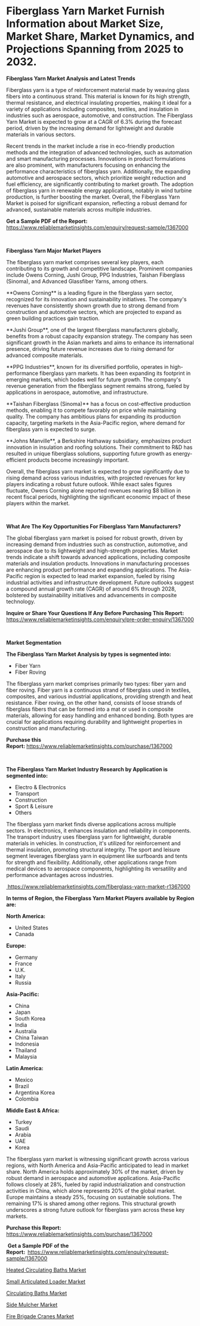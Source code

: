 <p><h1>Fiberglass Yarn Market Furnish Information about Market Size, Market Share, Market Dynamics, and Projections Spanning from 2025 to 2032.</h1></p><p><strong>Fiberglass Yarn Market Analysis and Latest Trends</strong></p>
<p><p>Fiberglass yarn is a type of reinforcement material made by weaving glass fibers into a continuous strand. This material is known for its high strength, thermal resistance, and electrical insulating properties, making it ideal for a variety of applications including composites, textiles, and insulation in industries such as aerospace, automotive, and construction. The Fiberglass Yarn Market is expected to grow at a CAGR of 6.3% during the forecast period, driven by the increasing demand for lightweight and durable materials in various sectors.</p><p>Recent trends in the market include a rise in eco-friendly production methods and the integration of advanced technologies, such as automation and smart manufacturing processes. Innovations in product formulations are also prominent, with manufacturers focusing on enhancing the performance characteristics of fiberglass yarn. Additionally, the expanding automotive and aerospace sectors, which prioritize weight reduction and fuel efficiency, are significantly contributing to market growth. The adoption of fiberglass yarn in renewable energy applications, notably in wind turbine production, is further boosting the market. Overall, the Fiberglass Yarn Market is poised for significant expansion, reflecting a robust demand for advanced, sustainable materials across multiple industries.</p></p>
<p><strong>Get a Sample PDF of the Report:&nbsp;</strong> <a href="https://www.reliablemarketinsights.com/enquiry/request-sample/1367000?utm_campaign=3544&utm_medium=2&utm_source=Github&utm_content=ia&utm_term=22032025&utm_id=fiberglass-yarn">https://www.reliablemarketinsights.com/enquiry/request-sample/1367000</a></p>
<p>&nbsp;</p>
<p><strong>Fiberglass Yarn Major Market Players</strong></p>
<p><p>The fiberglass yarn market comprises several key players, each contributing to its growth and competitive landscape. Prominent companies include Owens Corning, Jushi Group, PPG Industries, Taishan Fiberglass (Sinoma), and Advanced Glassfiber Yarns, among others.</p><p>**Owens Corning** is a leading figure in the fiberglass yarn sector, recognized for its innovation and sustainability initiatives. The company's revenues have consistently shown growth due to strong demand from construction and automotive sectors, which are projected to expand as green building practices gain traction. </p><p>**Jushi Group**, one of the largest fiberglass manufacturers globally, benefits from a robust capacity expansion strategy. The company has seen significant growth in the Asian markets and aims to enhance its international presence, driving future revenue increases due to rising demand for advanced composite materials.</p><p>**PPG Industries**, known for its diversified portfolio, operates in high-performance fiberglass yarn markets. It has been expanding its footprint in emerging markets, which bodes well for future growth. The company's revenue generation from the fiberglass segment remains strong, fueled by applications in aerospace, automotive, and infrastructure.</p><p>**Taishan Fiberglass (Sinoma)** has a focus on cost-effective production methods, enabling it to compete favorably on price while maintaining quality. The company has ambitious plans for expanding its production capacity, targeting markets in the Asia-Pacific region, where demand for fiberglass yarn is expected to surge.</p><p>**Johns Manville**, a Berkshire Hathaway subsidiary, emphasizes product innovation in insulation and roofing solutions. Their commitment to R&D has resulted in unique fiberglass solutions, supporting future growth as energy-efficient products become increasingly important.</p><p>Overall, the fiberglass yarn market is expected to grow significantly due to rising demand across various industries, with projected revenues for key players indicating a robust future outlook. While exact sales figures fluctuate, Owens Corning alone reported revenues nearing $8 billion in recent fiscal periods, highlighting the significant economic impact of these players within the market.</p></p>
<p>&nbsp;</p>
<p><strong>What Are The Key Opportunities For Fiberglass Yarn Manufacturers?</strong></p>
<p><p>The global fiberglass yarn market is poised for robust growth, driven by increasing demand from industries such as construction, automotive, and aerospace due to its lightweight and high-strength properties. Market trends indicate a shift towards advanced applications, including composite materials and insulation products. Innovations in manufacturing processes are enhancing product performance and expanding applications. The Asia-Pacific region is expected to lead market expansion, fueled by rising industrial activities and infrastructure development. Future outlooks suggest a compound annual growth rate (CAGR) of around 6% through 2028, bolstered by sustainability initiatives and advancements in composite technology.</p></p>
<p><strong>Inquire or Share Your Questions If Any Before Purchasing This Report:</strong> <a href="https://www.reliablemarketinsights.com/enquiry/pre-order-enquiry/1367000?utm_campaign=3544&utm_medium=2&utm_source=Github&utm_content=ia&utm_term=22032025&utm_id=fiberglass-yarn">https://www.reliablemarketinsights.com/enquiry/pre-order-enquiry/1367000</a></p>
<p>&nbsp;</p>
<p><strong>Market Segmentation</strong></p>
<p><strong>The Fiberglass Yarn Market Analysis by types is segmented into:</strong></p>
<p><ul><li>Fiber Yarn</li><li>Fiber Roving</li></ul></p>
<p><p>The fiberglass yarn market comprises primarily two types: fiber yarn and fiber roving. Fiber yarn is a continuous strand of fiberglass used in textiles, composites, and various industrial applications, providing strength and heat resistance. Fiber roving, on the other hand, consists of loose strands of fiberglass fibers that can be formed into a mat or used in composite materials, allowing for easy handling and enhanced bonding. Both types are crucial for applications requiring durability and lightweight properties in construction and manufacturing.</p></p>
<p><strong>Purchase this Report:&nbsp;</strong><a href="https://www.reliablemarketinsights.com/purchase/1367000?utm_campaign=3544&utm_medium=2&utm_source=Github&utm_content=ia&utm_term=22032025&utm_id=fiberglass-yarn">https://www.reliablemarketinsights.com/purchase/1367000</a></p>
<p>&nbsp;</p>
<p><strong>The Fiberglass Yarn Market Industry Research by Application is segmented into:</strong></p>
<p><ul><li>Electro & Electronics</li><li>Transport</li><li>Construction</li><li>Sport & Leisure</li><li>Others</li></ul></p>
<p><p>The fiberglass yarn market finds diverse applications across multiple sectors. In electronics, it enhances insulation and reliability in components. The transport industry uses fiberglass yarn for lightweight, durable materials in vehicles. In construction, it's utilized for reinforcement and thermal insulation, promoting structural integrity. The sport and leisure segment leverages fiberglass yarn in equipment like surfboards and tents for strength and flexibility. Additionally, other applications range from medical devices to aerospace components, highlighting its versatility and performance advantages across industries.</p></p>
<p><a href="https://www.reliablemarketinsights.com/fiberglass-yarn-market-r1367000?utm_campaign=3544&utm_medium=2&utm_source=Github&utm_content=ia&utm_term=22032025&utm_id=fiberglass-yarn">&nbsp;https://www.reliablemarketinsights.com/fiberglass-yarn-market-r1367000</a></p>
<p><strong>In terms of Region, the Fiberglass Yarn Market Players available by Region are:</strong></p>
<p>
    <p> <strong> North America: </strong>
        <ul>
            <li>United States</li>
            <li>Canada</li>
        </ul>
        </p> 
    <p> <strong> Europe: </strong>
        <ul>
            <li>Germany</li>
            <li>France</li>
            <li>U.K.</li>
            <li>Italy</li>
            <li>Russia</li>
        </ul>
        </p> 
    <p> <strong> Asia-Pacific: </strong>
        <ul>
            <li>China</li>
            <li>Japan</li>
            <li>South Korea</li>
            <li>India</li>
            <li>Australia</li>
            <li>China Taiwan</li>
            <li>Indonesia</li>
            <li>Thailand</li>
            <li>Malaysia</li>
        </ul>
        </p> 
    <p> <strong> Latin America: </strong>
        <ul>
            <li>Mexico</li>
            <li>Brazil</li>
            <li>Argentina Korea</li>
            <li>Colombia</li>
        </ul>
        </p> 
    <p> <strong> Middle East & Africa: </strong>
        <ul>
            <li>Turkey</li>
            <li>Saudi</li>
            <li>Arabia</li>
            <li>UAE</li>
            <li>Korea</li>
        </ul>
    </p>
    </p>
<p><p>The fiberglass yarn market is witnessing significant growth across various regions, with North America and Asia-Pacific anticipated to lead in market share. North America holds approximately 30% of the market, driven by robust demand in aerospace and automotive applications. Asia-Pacific follows closely at 28%, fueled by rapid industrialization and construction activities in China, which alone represents 20% of the global market. Europe maintains a steady 25%, focusing on sustainable solutions. The remaining 17% is shared among other regions. This structural growth underscores a strong future outlook for fiberglass yarn across these key markets.</p></p>
<p><strong>Purchase this Report: </strong><a href="https://www.reliablemarketinsights.com/purchase/1367000?utm_campaign=3544&utm_medium=2&utm_source=Github&utm_content=ia&utm_term=22032025&utm_id=fiberglass-yarn">https://www.reliablemarketinsights.com/purchase/1367000</a></p>
<p>&nbsp;<strong>Get a Sample PDF of the Report:&nbsp;&nbsp;</strong><a href="https://www.reliablemarketinsights.com/enquiry/request-sample/1367000?utm_campaign=3544&utm_medium=2&utm_source=Github&utm_content=ia&utm_term=22032025&utm_id=fiberglass-yarn">https://www.reliablemarketinsights.com/enquiry/request-sample/1367000</a></p>
<p><strong></strong></p>
<p><p><a href="https://www.linkedin.com/pulse/heated-circulating-baths-market-trend-analysis-suggests-significant-kcc4f?utm_campaign=3544&utm_medium=2&utm_source=Github&utm_content=ia&utm_term=22032025&utm_id=fiberglass-yarn">Heated Circulating Baths Market</a></p><p><a href="https://www.linkedin.com/pulse/small-articulated-loader-industry-market-analysis-evaluating-xnzff?utm_campaign=3544&utm_medium=2&utm_source=Github&utm_content=ia&utm_term=22032025&utm_id=fiberglass-yarn">Small Articulated Loader Market</a></p><p><a href="https://www.linkedin.com/pulse/rapid-growth-global-circulating-baths-market-cagr-143-from-yaosf?utm_campaign=3544&utm_medium=2&utm_source=Github&utm_content=ia&utm_term=22032025&utm_id=fiberglass-yarn">Circulating Baths Market</a></p><p><a href="https://www.linkedin.com/pulse/side-mulcher-market-report-demographics-target-forecast-f6nmf?utm_campaign=3544&utm_medium=2&utm_source=Github&utm_content=ia&utm_term=22032025&utm_id=fiberglass-yarn">Side Mulcher Market</a></p><p><a href="https://www.linkedin.com/pulse/comprehensive-fire-brigade-cranes-market-report-size-v9oqf?utm_campaign=3544&utm_medium=2&utm_source=Github&utm_content=ia&utm_term=22032025&utm_id=fiberglass-yarn">Fire Brigade Cranes Market</a></p></p>